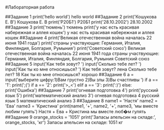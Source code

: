 
#Лабораторная работа

##Задание 1 
print('hello world')
hello world
##Задание 2
print('Кошукова Е. В')
Кошукова Е. В
print('Р20Б1')
Р20Б1
print('28.10.2002')
28.10.2002
##Задание 3
print('тюмень')
тюмень
print('у нас есть красивая набережная и аллея кошек')
у нас есть красивая набережная и аллея кошек
##Задание 4
print('Великая отечественная война началась 22 июня 1941 года')
print('страны участвующие: Германия, Италия, Финляндия, Болгария, Румыния')
print('Советский союз')
Великая отечественная война началась 22 июня 1941 года
страны участвующие: Германия, Италия, Финляндия, Болгария, Румыния
Советский союз
##Задание 5
input('Как тебя зовут? ')
input('Сколько тебе лет? ')
input('Как ты ко мне относишься? ')
Как тебя зовут? лена
Сколько тебе лет? 18
Как ты ко мне относишься? хорошо 
##Задание 6
a = input('выберите цифру:1)Вам грустно 2)Вы злы 3)Вы счастливы ')
if a == '1':
    print(';(')
if a == '2':
    print('>_<')
elif a == '3':
    print(':)')
else:
    print('Ошибка')
##Задание 7
print('огневая подготовка 4')
print('русский язык 5')
print('математический анализ 3')
огневая подготовка 4
русский язык 5
математический анализ 3
##Задание 8
name1 = 'Настя'
name2 = 'Ева'
name3 = 'Кристина'
print(name1, '+', name2, '+', name3, 'мы вместе любим гулять')
Настя + Ева + Кристина мы вместе люб�м гулять
##Задание 9
orange_stocks = '1051'
print('Запасы апельсин на складе:', orange_stocks, 'кг')
Запасы апельсин на складе: 1051 кг
